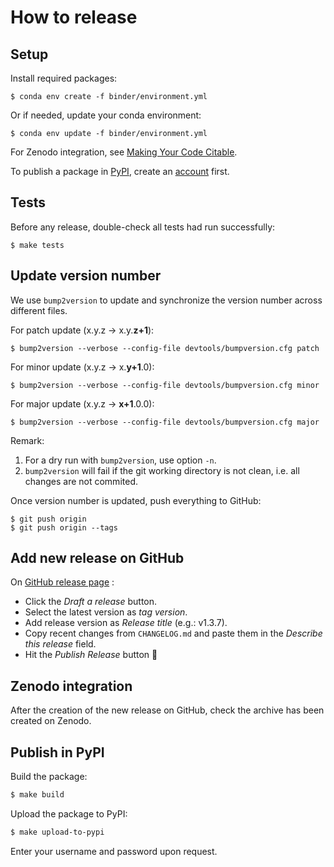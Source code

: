 # How to release


## Setup

Install required packages:
```
$ conda env create -f binder/environment.yml
```

Or if needed, update your conda environment:
```
$ conda env update -f binder/environment.yml
```

For Zenodo integration, see [Making Your Code Citable](https://guides.github.com/activities/citable-code/).

To publish a package in [PyPI](https://pypi.org/), create an [account](https://pypi.org/account/register/) first.

## Tests

Before any release, double-check all tests had run successfully:
```
$ make tests
```


## Update version number

We use `bump2version` to update and synchronize the version number across different files.

For patch update (x.y.z → x.y.**z+1**):
```
$ bump2version --verbose --config-file devtools/bumpversion.cfg patch
```

For minor update (x.y.z → x.**y+1**.0):
```
$ bump2version --verbose --config-file devtools/bumpversion.cfg minor
```

For major update (x.y.z → **x+1**.0.0):
```
$ bump2version --verbose --config-file devtools/bumpversion.cfg major
```

Remark: 

1. For a dry run with `bump2version`, use option `-n`.
2. `bump2version` will fail if the git working directory is not clean, i.e. all changes are not commited.

Once version number is updated, push everything to GitHub:
```
$ git push origin
$ git push origin --tags
```


## Add new release on GitHub

On [GitHub release page](https://github.com/patrickfuchs/buildH/releases) :

- Click the *Draft a release* button.
- Select the latest version as *tag version*.
- Add release version as *Release title* (e.g.: v1.3.7).
- Copy recent changes from `CHANGELOG.md` and paste them in the *Describe this release* field.
- Hit the *Publish Release* button :rocket:


## Zenodo integration

After the creation of the new release on GitHub, check the archive has been created on Zenodo.


## Publish in PyPI

Build the package:
```bash
$ make build
```

Upload the package to PyPI:
```bash
$ make upload-to-pypi
```

Enter your username and password upon request.
